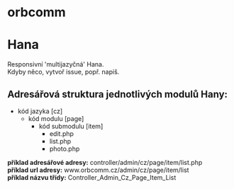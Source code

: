 # orbcomm
Hana
====
Responsivní 'multijazyčná' Hana.<br>
Kdyby něco, vytvoř issue, popř. napiš.

<h2>Adresářová struktura jednotlivých modulů Hany:</h2>
<ul>
  <li>
    kód jazyka [cz]
    <ul>
      <li>
        kód modulu [page]
        <ul>
          <li>
            kód submodulu [item]
            <ul>
              <li>
                edit.php
              </li>
              <li>
                list.php
              </li>
              <li>
                photo.php
              </li>
            </ul>
          </li>
        </ul>
      </li>
    </ul>
  </li>
</ul>
<b>příklad adresářové adresy:</b> controller/admin/cz/page/item/list.php<br>
<b>příklad url adresy:</b> www.orbcomm.cz/admin/cz/page/item/list<br>
<b>příklad názvu třídy:</b> Controller_Admin_Cz_Page_Item_List<br>
